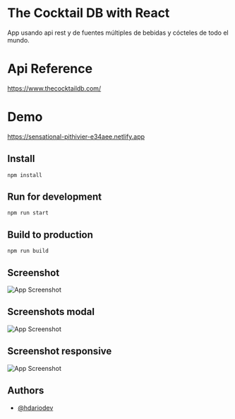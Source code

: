 # The Cocktail DB with React

App usando api rest y de fuentes múltiples de bebidas y cócteles de todo el mundo.

# Api Reference

https://www.thecocktaildb.com/

# Demo 

https://sensational-pithivier-e34aee.netlify.app

## Install

```
npm install
```

## Run for development

```
npm run start
```

## Build to production

```
npm run build
```

## Screenshot

![App Screenshot](https://github.com/hdarioDev/assets/blob/main/coctel-web.png?raw=true)

## Screenshots modal

![App Screenshot](https://github.com/hdarioDev/assets/blob/main/coctel-modal.png?raw=true)

## Screenshot responsive

![App Screenshot](https://github.com/hdarioDev/assets/blob/main/coctel-responsive.png?raw=true)

## Authors

- [@hdariodev](https://www.hdariodev.com)
